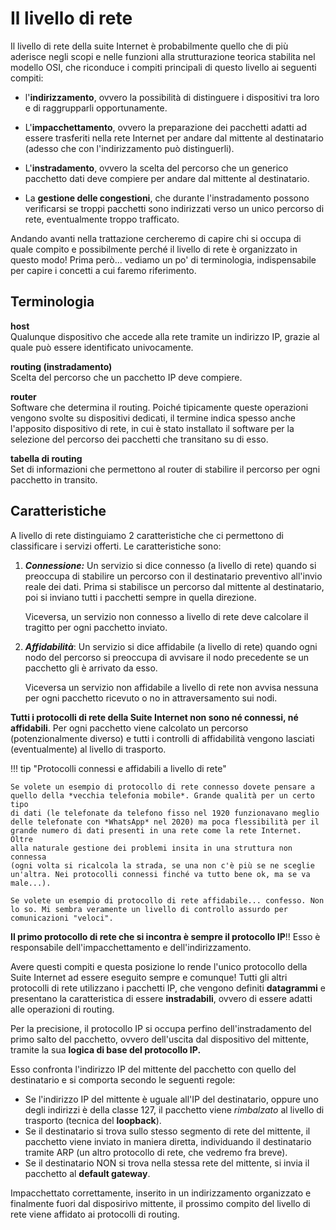 # Il livello di rete

Il livello di rete della suite Internet è probabilmente quello che di più aderisce negli scopi e nelle funzioni alla strutturazione teorica
stabilita nel modello OSI, che riconduce i compiti principali di questo livello ai seguenti compiti:

- l'**indirizzamento**, ovvero la possibilità di distinguere i dispositivi tra loro e di raggrupparli opportunamente.

- L'**impacchettamento**, ovvero la preparazione dei pacchetti adatti ad essere trasferiti nella rete Internet 
  per andare dal mittente al destinatario (adesso che con l'indirizzamento può distinguerli).

- L'**instradamento**, ovvero la scelta del percorso che un generico pacchetto dati deve compiere per andare dal mittente al destinatario.

- La **gestione delle congestioni**, che durante l'instradamento possono verificarsi se troppi pacchetti sono indirizzati verso un
  unico percorso di rete, eventualmente troppo trafficato.


Andando avanti nella trattazione cercheremo di capire chi si occupa di quale compito e possibilmente perché il livello di rete 
è organizzato in questo modo! 
Prima però... vediamo un po' di terminologia, indispensabile per capire i concetti a cui faremo riferimento.


## Terminologia


**host**<br>
Qualunque dispositivo che accede alla rete tramite un indirizzo IP, grazie al quale può essere identificato univocamente.

**routing (instradamento)**<br>
Scelta del percorso che un pacchetto IP deve compiere.

**router**<br>
Software che determina il routing. Poiché tipicamente queste operazioni vengono svolte su dispositivi dedicati,
il termine indica spesso anche l'apposito dispositivo di rete, in cui è stato installato il software per la selezione del percorso
dei pacchetti che transitano su di esso.

**tabella di routing**<br>
Set di informazioni che permettono al router di stabilire il percorso per ogni pacchetto in transito.



## Caratteristiche

A livello di rete distinguiamo 2 caratteristiche che ci permettono di
classificare i servizi offerti. Le caratteristiche sono:

1.  ***Connessione:*** Un servizio si dice connesso (a livello di rete) quando si preoccupa di stabilire un percorso con il
    destinatario preventivo all'invio reale dei dati. Prima si stabilisce un percorso dal mittente al destinatario, 
    poi si inviano tutti i pacchetti sempre in quella direzione.

    Viceversa, un servizio non connesso a livello di rete deve calcolare il tragitto per ogni pacchetto inviato.

2.  ***Affidabilità***: Un servizio si dice affidabile (a livello di rete) quando ogni nodo del percorso si preoccupa 
    di avvisare il nodo precedente se un pacchetto gli è arrivato da esso.

    Viceversa un servizio non affidabile a livello di rete non avvisa nessuna per ogni pacchetto ricevuto o no 
    in attraversamento sui nodi.


**Tutti i protocolli di rete della Suite Internet non sono né connessi, né affidabili**.  Per ogni pacchetto viene calcolato un percorso (potenzionalmente diverso)
e tutti i controlli di affidabilità vengono lasciati (eventualmente) al livello di trasporto.


!!! tip "Protocolli connessi e affidabili a livello di rete"

    Se volete un esempio di protocollo di rete connesso dovete pensare a
    quello della *vecchia telefonia mobile*. Grande qualità per un certo tipo
    di dati (le telefonate da telefono fisso nel 1920 funzionavano meglio
    delle telefonate con *WhatsApp* nel 2020) ma poca flessibilità per il
    grande numero di dati presenti in una rete come la rete Internet. Oltre
    alla naturale gestione dei problemi insita in una struttura non connessa
    (ogni volta si ricalcola la strada, se una non c'è più se ne sceglie
    un'altra. Nei protocolli connessi finché va tutto bene ok, ma se va
    male...).

    Se volete un esempio di protocollo di rete affidabile... confesso. Non
    lo so. Mi sembra veramente un livello di controllo assurdo per comunicazioni "veloci".


**Il primo protocollo di rete che si incontra è sempre il protocollo IP**!! Esso è responsabile dell'impacchettamento e dell'indirizzamento.

Avere questi compiti e questa posizione lo rende l'unico protocollo della Suite Internet ad essere eseguito sempre e comunque! Tutti gli 
altri protocolli di rete utilizzano i pacchetti IP, che vengono definiti **datagrammi** e presentano la caratteristica di essere **instradabili**,
ovvero di essere adatti alle operazioni di routing.

Per la precisione, il protocollo IP si occupa perfino dell'instradamento del primo salto del pacchetto, ovvero dell'uscita dal dispositivo del mittente,
tramite la sua **logica di base del protocollo IP.**

Esso confronta l'indirizzo IP del mittente del pacchetto con quello del destinatario e si comporta secondo le seguenti regole:

-   Se l'indirizzo IP del mittente è uguale all'IP del destinatario,
    oppure uno degli indirizzi è della classe 127, il pacchetto viene
    *rimbalzato* al livello di trasporto (tecnica del **loopback**).
-   Se il destinatario si trova sullo stesso segmento di rete del
    mittente, il pacchetto viene inviato in maniera diretta,
    individuando il destinatario tramite ARP (un altro protocollo di
    rete, che vedremo fra breve).
-   Se il destinatario NON si trova nella stessa rete del mittente, si
    invia il pacchetto al **default gateway**.


Impacchettato correttamente, inserito in un indirizzamento organizzato e finalmente fuori dal disposirivo mittente, il prossimo compito del livello
di rete viene affidato ai protocolli di routing.


<br>
<br>

